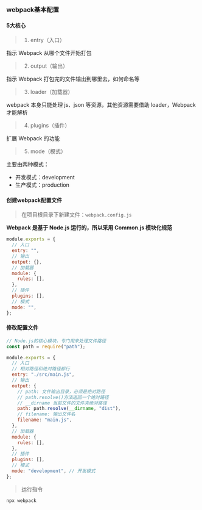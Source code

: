 ### webpack基本配置

#### 5大核心

> 1. entry（入口）

指示 Webpack 从哪个文件开始打包

> 2. output（输出）

指示 Webpack 打包完的文件输出到哪里去，如何命名等

> 3. loader（加载器）

webpack 本身只能处理 js、json 等资源，其他资源需要借助 loader，Webpack 才能解析

> 4. plugins（插件）

扩展 Webpack 的功能

> 5. mode（模式）

主要由两种模式：
- 开发模式：development
- 生产模式：production

#### 创建webpack配置文件

> 在项目根目录下新建文件：`webpack.config.js`

**Webpack 是基于 Node.js 运行的，所以采用 Common.js 模块化规范**

```javascript
module.exports = {
  // 入口
  entry: "",
  // 输出
  output: {},
  // 加载器
  module: {
    rules: [],
  },
  // 插件
  plugins: [],
  // 模式
  mode: "",
};
```

#### 修改配置文件

```javascript
// Node.js的核心模块，专门用来处理文件路径
const path = require("path");

module.exports = {
  // 入口
  // 相对路径和绝对路径都行
  entry: "./src/main.js",
  // 输出
  output: {
    // path: 文件输出目录，必须是绝对路径
    // path.resolve()方法返回一个绝对路径
    // __dirname 当前文件的文件夹绝对路径
    path: path.resolve(__dirname, "dist"),
    // filename: 输出文件名
    filename: "main.js",
  },
  // 加载器
  module: {
    rules: [],
  },
  // 插件
  plugins: [],
  // 模式
  mode: "development", // 开发模式
};
```

> 运行指令

```
npx webpack
```